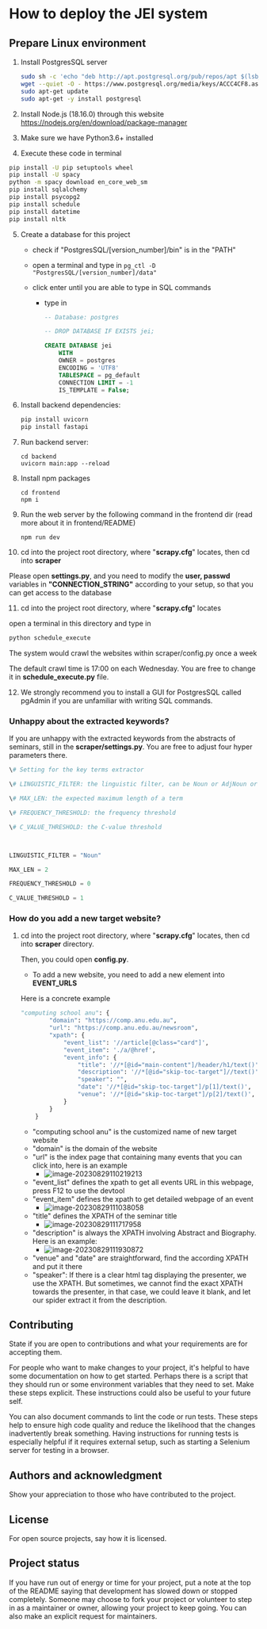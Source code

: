 # How to deploy the JEI system

## Prepare Linux environment

1. Install PostgresSQL server

   ```bash
   sudo sh -c 'echo "deb http://apt.postgresql.org/pub/repos/apt $(lsb_release -cs)-pgdg main" > /etc/apt/sources.list.d/pgdg.list'
   wget --quiet -O - https://www.postgresql.org/media/keys/ACCC4CF8.asc | sudo apt-key add -
   sudo apt-get update
   sudo apt-get -y install postgresql
   ```

2. Install Node.js (18.16.0) through this website https://nodejs.org/en/download/package-manager

3. Make sure we have Python3.6+ installed

4. Execute these code in terminal

```bash
pip install -U pip setuptools wheel
pip install -U spacy
python -m spacy download en_core_web_sm
pip install sqlalchemy
pip install psycopg2
pip install schedule
pip install datetime
pip install nltk
```

5. Create a database for this project

   - check if "PostgresSQL/[version_number]/bin" is in the "PATH"

   - open a terminal and type in ```pg_ctl -D "PostgresSQL/[version_number]/data"```

   - click enter until you are able to type in SQL commands

     - type in  

       ```sql
       -- Database: postgres
       
       -- DROP DATABASE IF EXISTS jei;
       
       CREATE DATABASE jei
           WITH
           OWNER = postgres
           ENCODING = 'UTF8'
           TABLESPACE = pg_default
           CONNECTION LIMIT = -1
           IS_TEMPLATE = False;
       ```

6. Install backend dependencies:
   ```bash
   pip install uvicorn
   pip install fastapi
   ```

7. Run backend server:
   ```
   cd backend
   uvicorn main:app --reload
   ```
   
8. Install npm packages
   ```
   cd frontend
   npm i
   ```

9. Run the web server by the following command in the frontend dir (read more about it in frontend/README)

   ```
   npm run dev
   ```

10. cd into the project root directory, where "**scrapy.cfg**" locates, then cd into **scraper**

   Please open **settings.py**, and you need to modify the **user, passwd**  variables in **"CONNECTION_STRING"** according to your setup, so that you can get access to the database

11. cd into the project root directory, where "**scrapy.cfg**" locates

   open a terminal in this directory and type in

   ```bash
   python schedule_execute
   ```

   The system would crawl the websites within scraper/config.py once a week

   The default crawl time is 17:00 on each Wednesday. You are free to change it in **schedule_execute.py** file.

12. We strongly recommend you to install a GUI for PostgresSQL called pgAdmin if you are unfamiliar with writing SQL commands.



### Unhappy about the extracted keywords?

If you are unhappy with the extracted keywords from the abstracts of seminars, still in the **scraper/settings.py**. You are free to adjust four hyper parameters there.

```python
\# Setting for the key terms extractor

\# LINGUISTIC_FILTER: the linguistic filter, can be Noun or AdjNoun or AdjPrepNoun

\# MAX_LEN: the expected maximum length of a term

\# FREQUENCY_THRESHOLD: the frequency threshold

\# C_VALUE_THRESHOLD: the C-value threshold



LINGUISTIC_FILTER = "Noun"

MAX_LEN = 2

FREQUENCY_THRESHOLD = 0

C_VALUE_THRESHOLD = 1
```



### How do you add a new target website?

1. cd into the project root directory, where "**scrapy.cfg**" locates, then cd into **scraper** directory.

   Then, you could open **config.py**.

   - To add a new website, you need to add a new element into **EVENT_URLS**

   Here is a concrete example

   ```python
   "computing school anu": {
           "domain": "https://comp.anu.edu.au",
           "url": "https://comp.anu.edu.au/newsroom",
           "xpath": {
               "event_list": '//article[@class="card"]',
               "event_item": './a/@href',
               "event_info": {
                   "title": '//*[@id="main-content"]/header/h1/text()',
                   "description": '//*[@id="skip-toc-target"]//text()',
                   "speaker": "",
                   "date": '//*[@id="skip-toc-target"]/p[1]/text()',
                   "venue": '//*[@id="skip-toc-target"]/p[2]/text()',
               }
           }
       }
   ```

   - "computing school anu" is the customized name of new target website
   - "domain" is the domain of the website
   - "url" is the index page that containing many events that you can click into, here is an example
     - ![image-20230829110219213](/static/readme_images/image-20230829110219213.png)
   - "event_list" defines the xpath to get all events URL in this webpage, press F12 to use the devtool
   - "event_item" defines the xpath to get detailed webpage of an event
     - ![image-20230829111038058](/static/readme_images/image-20230829111038058.png)
   - "title" defines the XPATH of the seminar title
     - ![image-20230829111717958](/static/readme_images/image-20230829111717958.png)
   - "description" is always the XPATH involving Abstract and Biography. Here is an example:
     - ![image-20230829111930872](/static/readme_images/image-20230829111930872.png)
   - "venue" and "date" are straightforward, find the according XPATH and put it there
   - "speaker": If there is a clear html tag displaying the presenter, we use the XPATH. But sometimes, we cannot find the exact XPATH towards the presenter, in that case, we could leave it blank, and let our spider extract it from the description.

   

## Contributing
State if you are open to contributions and what your requirements are for accepting them.

For people who want to make changes to your project, it's helpful to have some documentation on how to get started. Perhaps there is a script that they should run or some environment variables that they need to set. Make these steps explicit. These instructions could also be useful to your future self.

You can also document commands to lint the code or run tests. These steps help to ensure high code quality and reduce the likelihood that the changes inadvertently break something. Having instructions for running tests is especially helpful if it requires external setup, such as starting a Selenium server for testing in a browser.

## Authors and acknowledgment
Show your appreciation to those who have contributed to the project.

## License
For open source projects, say how it is licensed.

## Project status
If you have run out of energy or time for your project, put a note at the top of the README saying that development has slowed down or stopped completely. Someone may choose to fork your project or volunteer to step in as a maintainer or owner, allowing your project to keep going. You can also make an explicit request for maintainers.

